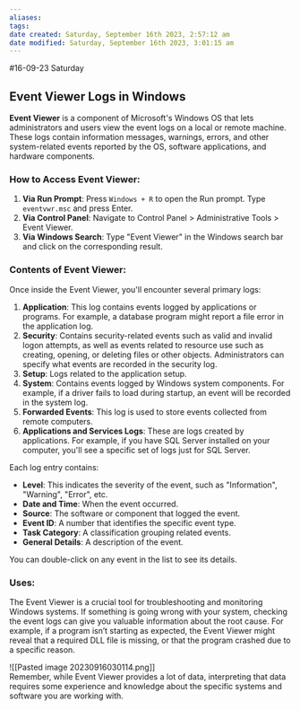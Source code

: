 ```yaml
---
aliases: 
tags: 
date created: Saturday, September 16th 2023, 2:57:12 am
date modified: Saturday, September 16th 2023, 3:01:15 am
---
```

#16-09-23 Saturday

## Event Viewer Logs in Windows

**Event Viewer** is a component of Microsoft's Windows OS that lets administrators and users view the event logs on a local or remote machine. These logs contain information messages, warnings, errors, and other system-related events reported by the OS, software applications, and hardware components.

### How to Access Event Viewer:

1. **Via Run Prompt**: Press `Windows + R` to open the Run prompt. Type `eventvwr.msc` and press Enter.
2. **Via Control Panel**: Navigate to Control Panel > Administrative Tools > Event Viewer.
3. **Via Windows Search**: Type "Event Viewer" in the Windows search bar and click on the corresponding result.

### Contents of Event Viewer:

Once inside the Event Viewer, you'll encounter several primary logs:

1. **Application**: This log contains events logged by applications or programs. For example, a database program might report a file error in the application log.
2. **Security**: Contains security-related events such as valid and invalid logon attempts, as well as events related to resource use such as creating, opening, or deleting files or other objects. Administrators can specify what events are recorded in the security log.
3. **Setup**: Logs related to the application setup.
4. **System**: Contains events logged by Windows system components. For example, if a driver fails to load during startup, an event will be recorded in the system log.
5. **Forwarded Events**: This log is used to store events collected from remote computers.
6. **Applications and Services Logs**: These are logs created by applications. For example, if you have SQL Server installed on your computer, you'll see a specific set of logs just for SQL Server.

Each log entry contains:

- **Level**: This indicates the severity of the event, such as "Information", "Warning", "Error", etc.
- **Date and Time**: When the event occurred.
- **Source**: The software or component that logged the event.
- **Event ID**: A number that identifies the specific event type.
- **Task Category**: A classification grouping related events.
- **General Details**: A description of the event.

You can double-click on any event in the list to see its details.

### Uses:

The Event Viewer is a crucial tool for troubleshooting and monitoring Windows systems. If something is going wrong with your system, checking the event logs can give you valuable information about the root cause. For example, if a program isn’t starting as expected, the Event Viewer might reveal that a required DLL file is missing, or that the program crashed due to a specific reason.

![[Pasted image 20230916030114.png]]  
Remember, while Event Viewer provides a lot of data, interpreting that data requires some experience and knowledge about the specific systems and software you are working with.